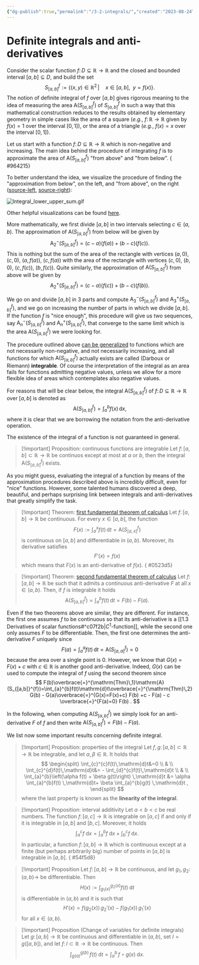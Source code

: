 ```yaml
---
{"dg-publish":true,"permalink":"/3-2-integrals/","created":"2023-08-24T17:06:34.056+02:00","updated":"2023-12-12T23:44:34.544+01:00"}
---
```


# Definite integrals and anti-derivatives

Consider the scalar function $f\colon D\subseteq\mathbb{R}\rightarrow\mathbb{R}$ and the closed and bounded interval $[a,b]\subseteq D$, and build the set
$$
S_{[a,b]}^{f}:=\left\{(x,y)\in\mathbb{R}^{2}\,|\quad x\in[a,b],\;\;y=f(x)\right\} .
$$
The notion of definite integral of $f$ over $[a,b]$ gives rigorous meaning to the idea of measuring the area $\mathrm{A}(S_{[a,b]}^{f})$ of $S_{[a,b]}^{f}$ in such a way that this mathematical construction reduces to the results obtained by elementary geometry in simple cases like the area of a square (_e.g._, $f\colon \mathbb{R}\rightarrow \mathbb{R}$ given by $f(x)=1$  over the interval $[0,1]$), or the area of a triangle (_e.g._, $f(x)=x$ over the interval $[0,1]$). 

Let us start with a function $f\colon D\subseteq\mathbb{R}\rightarrow \mathbb{R}$ which is non-negative and increasing. The main idea behind the procedure of integrating $f$ is to approximate the area of $\mathrm{A}(S_{[a,b]}^{f})$ "from above" and "from below". 
{ #964215}


To better understand the idea, we visualize the procedure of finding the "approximation from below", on the left, and "from above", on the right ([source-left](https://en.wikipedia.org/wiki/File:Riemann_Integration_and_Darboux_Lower_Sums.gif), [source-right](https://en.wikipedia.org/wiki/File:Riemann_Integration_and_Darboux_Upper_Sums.gif)): 

![Integral_lower_upper_sum.gif](/img/user/img/Integral_lower_upper_sum.gif)

Other helpful visualizations can be found [here](https://github.com/FOSSEE/FSF-mathematics-python-code-archive/tree/master/FSF-2020/calculus/intro-to-calculus/riemann-integrals).

More mathematically, we first divide $[a,b]$ in two intervals selecting $c\in(a,b)$. The approximation of $\mathrm{A}(S_{[a,b]}^{f})$ from below will be given by
$$
\mathrm{A}_{2}^{-}(S_{[a,b]}^{f})=(c-a)(f(a)) + (b-c)(f(c)).
$$
This is nothing but the sum of the area of the rectangle with vertices $(a,0)$, $(c,0)$, $(a,f(a))$, $(c,f(a))$ with the area of the rectangle with vertices $(c,0)$, $(b,0)$, $(c,f(c))$, $(b,f(c))$. Quite similarly, the approximation of $\mathrm{A}(S_{[a,b]}^{f})$ from above will be given by
$$
\mathrm{A}_{2}^{+}(S_{[a,b]}^{f})=(c-a)(f(c)) + (b-c)(f(b)).
$$

We go on and divide $[a,b]$ in 3 parts and compute $\mathrm{A}_{3}^{-}(S_{[a,b]}^{f})$ and $\mathrm{A}_{3}^{+}(S_{[a,b]}^{f})$, and we go on increasing the number of parts in which we divide $[a,b]$. If the function $f$ is "nice enough", this procedure will give us two sequences, say $\mathrm{A}_{n}^{-}(S_{[a,b]}^{f})$ and $\mathrm{A}_{n}^{+}(S_{[a,b]}^{f})$, that converge to the same limit which is the area $\mathrm{A}(S_{[a,b]}^{f})$ we were looking for. 

The procedure outlined above [can be generalized](https://en.wikipedia.org/wiki/Darboux_integral) to functions which are not necessarily non-negative, and not necessarily increasing, and all functions for which $\mathrm{A}(S_{[a,b]}^{f})$ actually exists are called (Darboux or Riemann) **integrable**. Of course the interpretation of the integral as an area fails for functions admitting negative values, unless we allow for a more flexible idea of areas which contemplates also negative values.

For reasons that will be clear below, the integral $\mathrm{A}(S_{[a,b]}^{f})$ of $f\colon D\subseteq\mathbb{R}\rightarrow\mathbb{R}$ over $[a,b]$ is denoted as
$$
\mathrm{A}(S_{[a,b]}^{f})=\int_{a}^{b} f(x)\,\mathrm{d}x,
$$
where it is clear that we are borrowing the notation from the anti-derivative operation. 

The existence of the integral of a function is not guaranteed in general.

>[!important] Proposition: continuous functions are integrable
>Let $f\colon [a,b]\subset \mathbb{R}\rightarrow\mathbb{R}$ be continuos except at most at $a$ or $b$, then the integral $\mathrm{A}(S_{[a,b]}^{f})$ exists. 

As you might guess, evaluating the integral of a function by means of the approximation procedures described above is incredibly difficult, even for "nice" functions. However, some talented humans discovered a deep, beautiful, and perhaps surprising link between integrals and anti-derivatives that greatly simplify the task.

>[!important] Theorem: [first fundamental theorem of calculus](https://en.wikipedia.org/wiki/Fundamental_theorem_of_calculus#First_part)
>Let $f\colon [a,b]\rightarrow \mathbb{R}$ be continuous. For every $x\in [a,b]$, the function 
>$$
>F(x):=\int_{a}^{x}f(t)\,\mathrm{d}t =\mathrm{A}(S_{[a,x]}^{f})
>$$
>is continuous on $[a,b]$ and differentiable in $(a,b)$. Moreover, its derivative satisfies
>$$
>F'(x) =f(x)
>$$
>which means that $F(x)$ is an anti-derivative of $f(x)$.
{ #0523d5}


>[!important] Theorem: [second fundamental theorem of calculus](https://en.wikipedia.org/wiki/Fundamental_theorem_of_calculus#Second_part)
>Let $f\colon [a,b]\rightarrow\mathbb{R}$ be such that it admits a continuous anti-derivative $F$ at all $x\in (a,b)$. Then, if $f$ is integrable it holds
>$$
>\mathrm{A}(S_{[a,b]}^{f})=\int_{a}^{b}f(t)\,\mathrm{d}t=F(b) - F(a) .
>$$

Even if the two theorems above are similar, they are different. For instance, the first one assumes $f$ to be continuous so that its anti-derivative is a [[1.3 Derivatives of scalar functions#^c07f2b\|$C^{1}$-function]], while the second one only assumes $F$ to be differentiable. Then, the first one determines the anti-derivative $F$ uniquely since
$$
F(a)=\int_{a}^{a}f(t)\,\mathrm{d}t = \mathrm{A}(S_{[a,a]}^{f}) =0
$$
because the area over a single point is $0$. However, we know that $G(x)=F(x) + c$ with $c\in\mathbb{R}$ is another good anti-derivative. Indeed, $G(x)$ can be used to compute the integral of $f$ using the second theorem since
$$
F(b)\overbrace{=}^{\mathrm{Thm}\,1}\mathrm{A}(S_{[a,b]}^{f})=\int_{a}^{b}f(t)\mathrm{d}t\overbrace{=}^{\mathrm{Thm}\,2}G(b) - G(a)\overbrace{=}^{G(x)=F(x)+c} F(b) +c - F(a) - c \overbrace{=}^{F(a)=0} F(b) .
$$

In the following, when computing $\mathrm{A}(S_{[a,b]}^{f})$ we simply look for an anti-derivative $F$ of $f$ and then write $\mathrm{A}(S_{[a,b]}^{f})=F(b)-F(a)$.

We list now some important results concerning definite integral.

>[!important] Proposition: properties of the integral
>Let $f,g\colon[a,b]\subset\mathbb{R}\rightarrow\mathbb{R}$ be integrable, and let $\alpha,\beta\in\mathbb{R}$. It  holds that
>$$
>\begin{split}
>\int_{c}^{c}f(t)\,\mathrm{d}t&=0 \\ & \\
>\int_{c}^{d}f(t)\,\mathrm{d}t&= - \int_{d}^{c}f(t)\,\mathrm{d}t \\ & \\ \int_{a}^{b}\left(\alpha f(t) + \beta g(t)\right) \,\mathrm{d}t &= \alpha \int_{a}^{b}f(t) \,\mathrm{d}t+ \beta \int_{a}^{b}g(t) \,\mathrm{d}t ,
>\end{split}
>$$
>where the last property is known as the **linearity of the integral**. 

>[!important] Proposition: interval additivity
>Let $a<b<c$ be real numbers. The function $f\colon [a,c]\rightarrow\mathbb{R}$ is integrable on $[a,c]$ if and only if it is integrable in $[a,b]$ and $[b,c]$. Moreover, it holds 
>$$
>\int_{a}^{c}f\;\mathrm{d}x = \int_{a}^{b}f\;\mathrm{d}x + \int_{b}^{c}f\;\mathrm{d}x .
>$$
>In particular, a function $f\colon [a,b]\rightarrow \mathbb{R}$ which is continuous except at a finite (but perhaps arbitrarily big) number of points in $[a,b]$ is integrable in $[a,b]$.
{ #54f5d8}


>[!important] Proposition 
>Let $f\colon[a,b]\rightarrow\mathbb{R}$ be continuous, and let $g_{1},g_{2}\colon(a,b)\rightarrow$ be differentiable. Then
>$$
>H(x):=\int_{g_{1}(x)}^{g_{2}(x)}f(t)\;\mathrm{d}t
>$$
>is differentiable in $(a,b)$ and it is such that
>$$
>H'(x)=f(g_{2}(x))\,g_{2}'(x) - f(g_{1}(x))\,g_{1}'(x)
>$$
>for all $x\in (a,b)$.

>[!important] Proposition (Change of variables for definite integrals)
>Let $g\colon[a,b]\rightarrow \mathbb{R}$ be continuous and differentiable in $(a,b)$, set $I=g([a,b])$, and let $f\colon I\subset\mathbb{R}\rightarrow \mathbb{R}$ be continuous. Then
>$$
>\int_{g(a)}^{g(b)}\,f(t)\;\mathrm{d}t= \int_{a}^{b}\,f\circ g(x)\;\mathrm{d}x .
>$$

